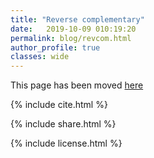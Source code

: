```yaml
---
title: "Reverse complementary"
date:   2019-10-09 010:19:20
permalink: blog/revcom.html
author_profile: true
classes: wide
---
```


This page has been moved <a href='https://www.reneshbedre.com/blog/revcom.html' target='_blank'>here</a>


<!-- 1
**<span style="color:#33a8ff">What is Reverse complementary?</span>**
- In a DNA molecule, the two antiparallel strands (positive or 5'-> 3' and negative or 3'-> 5') are complementary to each other
- As per standard notation, we write the DNA sequence in 5'-> 3' orientation. Therefore, to represent a sequence of the 
  negative strand in 5'-> 3' orientation we need to perform a reverse complementary of positive strand (e.g. reverse or 
  left primer)

<br>
<p align="center">
<img src="/assets/posts/revcom/revcom4.png" width="550">
</p>
<br>

**<span style="color:#33a8ff">How to obtain reverse complementary of DNA sequence?</span>**
- We will use `bioinfokit` 
- Check [bioinfokit documentation]({{"/blog/howtoinstall.html" | absolute_url }}) for installation and documentation
- Download test data <a href="/assets/posts/revcom/test.fa">dataset</a>

```python
# you can use interactive python interpreter, jupyter notebook, spyder or python code
# I am using interactive python interpreter (Python 3.7)
# find reverse complemenatry of a given DNA sequence
>>> from bioinfokit import analys
>>> analys.rev_com(seq="AGTCAGTAACTAG")
# output: CTAGTTACTGACT

# if you have sequences in a fasta file
>>> analys.rev_com(file="test.fa")
# output will be saved in same directory (output_revcom.fasta)
```
 1 -->

<p>
{% include  cite.html %}
</p>

<p>
{% include  share.html %}
</p>

<!-- 1
<span style="color:#9e9696"><i> Last updated: Oct 10, 2019</i> </span>
1 -->

<p>
{% include  license.html %}
</p>